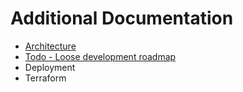 # Additional Documentation
* [Architecture](architecture.md)
* [Todo - Loose development roadmap](todo.md)
* Deployment
* Terraform
